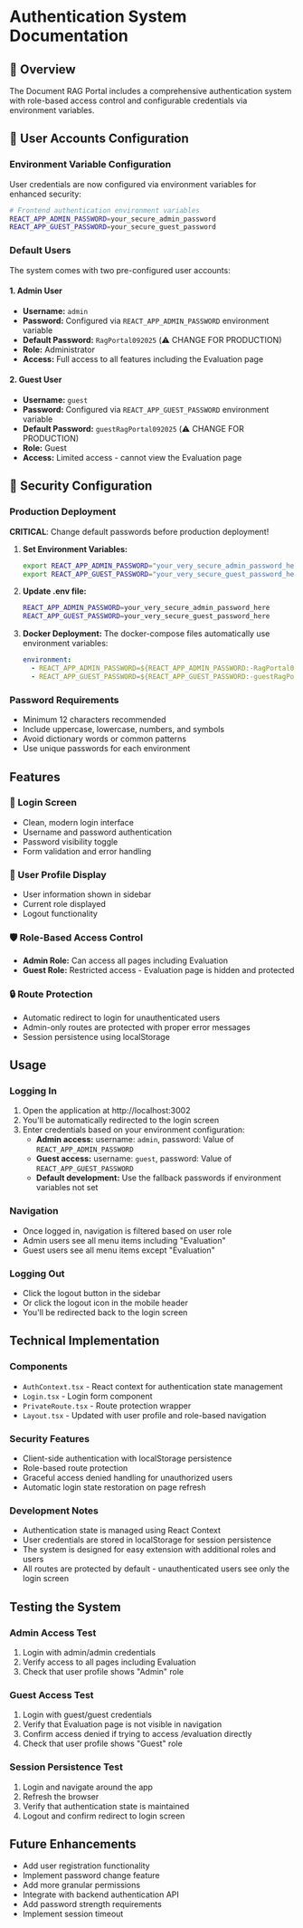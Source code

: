 # Authentication System Documentation

## 🔐 Overview
The Document RAG Portal includes a comprehensive authentication system with role-based access control and configurable credentials via environment variables.

## 🔑 User Accounts Configuration

### Environment Variable Configuration
User credentials are now configured via environment variables for enhanced security:

```bash
# Frontend authentication environment variables
REACT_APP_ADMIN_PASSWORD=your_secure_admin_password
REACT_APP_GUEST_PASSWORD=your_secure_guest_password
```

### Default Users
The system comes with two pre-configured user accounts:

#### 1. Admin User
- **Username:** `admin`
- **Password:** Configured via `REACT_APP_ADMIN_PASSWORD` environment variable
- **Default Password:** `RagPortal092025` (⚠️ CHANGE FOR PRODUCTION)
- **Role:** Administrator
- **Access:** Full access to all features including the Evaluation page

#### 2. Guest User
- **Username:** `guest`
- **Password:** Configured via `REACT_APP_GUEST_PASSWORD` environment variable
- **Default Password:** `guestRagPortal092025` (⚠️ CHANGE FOR PRODUCTION)
- **Role:** Guest
- **Access:** Limited access - cannot view the Evaluation page

## 🚨 Security Configuration

### Production Deployment
**CRITICAL**: Change default passwords before production deployment!

1. **Set Environment Variables:**
   ```bash
   export REACT_APP_ADMIN_PASSWORD="your_very_secure_admin_password_here"
   export REACT_APP_GUEST_PASSWORD="your_very_secure_guest_password_here"
   ```

2. **Update .env file:**
   ```bash
   REACT_APP_ADMIN_PASSWORD=your_very_secure_admin_password_here
   REACT_APP_GUEST_PASSWORD=your_very_secure_guest_password_here
   ```

3. **Docker Deployment:**
   The docker-compose files automatically use environment variables:
   ```yaml
   environment:
     - REACT_APP_ADMIN_PASSWORD=${REACT_APP_ADMIN_PASSWORD:-RagPortal092025}
     - REACT_APP_GUEST_PASSWORD=${REACT_APP_GUEST_PASSWORD:-guestRagPortal092025}
   ```

### Password Requirements
- Minimum 12 characters recommended
- Include uppercase, lowercase, numbers, and symbols
- Avoid dictionary words or common patterns
- Use unique passwords for each environment

## Features

### 🔐 Login Screen
- Clean, modern login interface
- Username and password authentication
- Password visibility toggle
- Form validation and error handling

### 👤 User Profile Display
- User information shown in sidebar
- Current role displayed
- Logout functionality

### 🛡️ Role-Based Access Control
- **Admin Role:** Can access all pages including Evaluation
- **Guest Role:** Restricted access - Evaluation page is hidden and protected

### 🔒 Route Protection
- Automatic redirect to login for unauthenticated users
- Admin-only routes are protected with proper error messages
- Session persistence using localStorage

## Usage

### Logging In
1. Open the application at http://localhost:3002
2. You'll be automatically redirected to the login screen
3. Enter credentials based on your environment configuration:
   - **Admin access:** username: `admin`, password: Value of `REACT_APP_ADMIN_PASSWORD`
   - **Guest access:** username: `guest`, password: Value of `REACT_APP_GUEST_PASSWORD`
   - **Default development:** Use the fallback passwords if environment variables not set

### Navigation
- Once logged in, navigation is filtered based on user role
- Admin users see all menu items including "Evaluation"
- Guest users see all menu items except "Evaluation"

### Logging Out
- Click the logout button in the sidebar
- Or click the logout icon in the mobile header
- You'll be redirected back to the login screen

## Technical Implementation

### Components
- `AuthContext.tsx` - React context for authentication state management
- `Login.tsx` - Login form component
- `PrivateRoute.tsx` - Route protection wrapper
- `Layout.tsx` - Updated with user profile and role-based navigation

### Security Features
- Client-side authentication with localStorage persistence
- Role-based route protection
- Graceful access denied handling for unauthorized users
- Automatic login state restoration on page refresh

### Development Notes
- Authentication state is managed using React Context
- User credentials are stored in localStorage for session persistence
- The system is designed for easy extension with additional roles and users
- All routes are protected by default - unauthenticated users see only the login screen

## Testing the System

### Admin Access Test
1. Login with admin/admin credentials
2. Verify access to all pages including Evaluation
3. Check that user profile shows "Admin" role

### Guest Access Test
1. Login with guest/guest credentials
2. Verify that Evaluation page is not visible in navigation
3. Confirm access denied if trying to access /evaluation directly
4. Check that user profile shows "Guest" role

### Session Persistence Test
1. Login and navigate around the app
2. Refresh the browser
3. Verify that authentication state is maintained
4. Logout and confirm redirect to login screen

## Future Enhancements
- Add user registration functionality
- Implement password change feature
- Add more granular permissions
- Integrate with backend authentication API
- Add password strength requirements
- Implement session timeout
